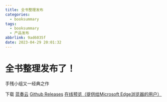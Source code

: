 ```yaml
---
title: 全书整理发布
categories:
  - booksummary
tags:
  - booksummary
  - 产品发布
abbrlink: 9ad6035f
date: 2023-04-29 20:01:32
---
```

# 全书整理发布了！
手残小组又一经典之作


下载
[蓝奏云](https://wwhd.lanzoum.com/iig300u910ja)
[Github Releases](https://github.com/ShouCanGroup/book-summary/releases/tag/v1.0.0)
[在线预览（提供给Microsoft Edge浏览器的用户）](../download/Book-Summary_ShouCan-Group.pdf)